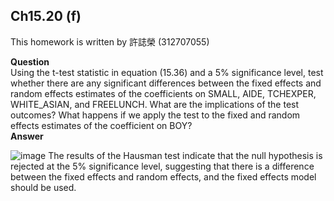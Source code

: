 ## Ch15.20 (f)

This homework is written by 許誌榮 (312707055)

**Question**\
Using the t-test statistic in equation (15.36) and a 5% significance level, test whether there are any
significant differences between the fixed effects and random effects estimates of the coefficients
on SMALL, AIDE, TCHEXPER, WHITE_ASIAN, and FREELUNCH. What are the implications
of the test outcomes? What happens if we apply the test to the fixed and random effects estimates of
the coefficient on BOY?
\
**Answer**

![image](https://github.com/HWTeng-Course/202402-Financial-Econometrics/assets/145032062/8676e6e7-7a4e-41b1-be81-59fd92378ecc)
The results of the Hausman test indicate that the null hypothesis is rejected at the 5% significance level, suggesting that there is a difference between the fixed effects and random effects, and the fixed effects model should be used.
